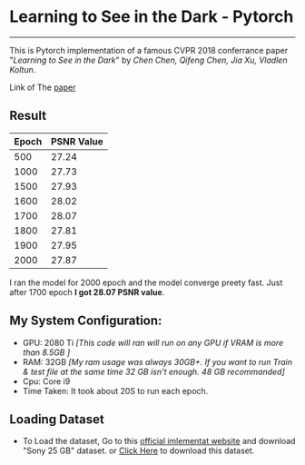 # Learning to See in the Dark - Pytorch
___
This is Pytorch implementation of a famous CVPR 2018 conferrance paper "*Learning to See in the Dark*" by *Chen Chen, Qifeng Chen, Jia Xu, Vladlen Koltun*.

Link of The  [paper](https://www.crcv.ucf.edu/wp-content/uploads/2019/04/CAP6412_Spring2019_Learning_to_see_in_the_dark_Fnu_Tulha_final.pdf)

## Result
|Epoch  |PSNR Value|
|-------|----------|
|500    |27.24     |
|1000   |27.73     |
|1500   |27.93     |
|1600   |28.02     |
|1700   |28.07     |
|1800   |27.81     |
|1900   |27.95     |
|2000   |27.87     |

I ran the model for 2000 epoch and the model converge preety fast. Just after 1700 epoch **I got 28.07 PSNR value**. 


## My System Configuration:
* GPU: 2080 Ti _[This code will ran will run on any GPU if VRAM is more than 8.5GB ]_
* RAM: 32GB _[My ram usage was always 30GB+. If you want to run Train & test file at the same time 32 GB isn't enough. 48 GB recommanded]_
* Cpu: Core i9
* Time Taken: It took about 20S to run each epoch.

## Loading Dataset
* To Load the dataset, Go to this [official imlementat website](https://github.com/cchen156/Learning-to-See-in-the-Dark) and download "Sony 25 GB" dataset. or [Click Here](https://storage.googleapis.com/isl-datasets/SID/Sony.zip) to download this dataset.

